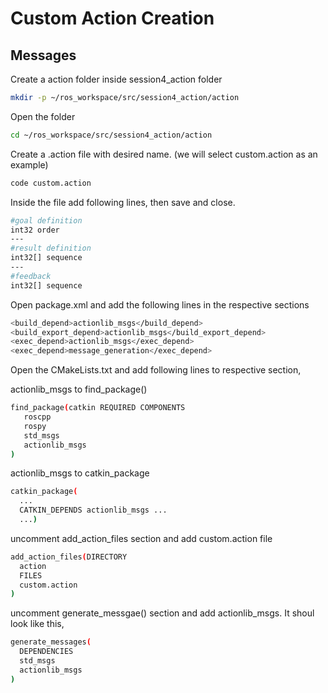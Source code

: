 # Custom Action Creation

## Messages

Create a action folder inside session4_action folder

```sh
mkdir -p ~/ros_workspace/src/session4_action/action
```

Open the folder 
```sh
cd ~/ros_workspace/src/session4_action/action
```

Create a .action file with desired name. (we will select custom.action as an example)

```sh
code custom.action
```
Inside the file add following lines, then save and close.

```sh
#goal definition
int32 order
---
#result definition
int32[] sequence
---
#feedback
int32[] sequence
```

Open package.xml and add the following lines in the respective sections

```sh
<build_depend>actionlib_msgs</build_depend>
<build_export_depend>actionlib_msgs</build_export_depend>
<exec_depend>actionlib_msgs</exec_depend>
<exec_depend>message_generation</exec_depend>
```

Open the CMakeLists.txt and add following lines to respective section,

actionlib_msgs to find_package()

```sh
find_package(catkin REQUIRED COMPONENTS
   roscpp
   rospy
   std_msgs
   actionlib_msgs
)
```

actionlib_msgs to catkin_package

```sh
catkin_package(
  ...
  CATKIN_DEPENDS actionlib_msgs ...
  ...)
```

uncomment add_action_files section and add custom.action file

```sh
add_action_files(DIRECTORY 
  action
  FILES
  custom.action
)
```

uncomment generate_messgae() section and add actionlib_msgs. It shoul look like this,

```sh
generate_messages(
  DEPENDENCIES
  std_msgs
  actionlib_msgs
)
```